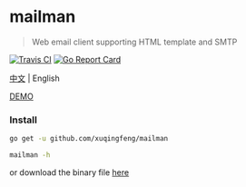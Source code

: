 # mailman
>Web email client supporting HTML template and SMTP

[![Travis CI](https://img.shields.io/travis/xuqingfeng/mailman/master.svg)](https://travis-ci.org/xuqingfeng/mailman)
[![Go Report Card](https://goreportcard.com/badge/github.com/xuqingfeng/mailman)](https://goreportcard.com/report/github.com/xuqingfeng/mailman)

[中文](./README.md) | English

[DEMO](https://github.com/xuqingfeng/mailman/wiki/Demo)

### Install

```sh
go get -u github.com/xuqingfeng/mailman

mailman -h
```

or download the binary file [here](https://github.com/xuqingfeng/mailman/releases)
